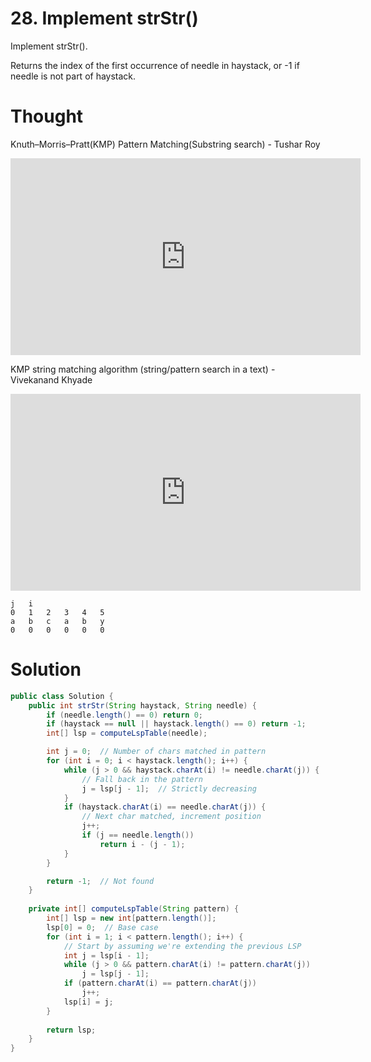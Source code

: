 # 28. Implement strStr\(\)

Implement strStr\(\).

Returns the index of the first occurrence of needle in haystack, or -1 if needle is not part of haystack.

# Thought

Knuth–Morris–Pratt(KMP) Pattern Matching(Substring search) - Tushar Roy
<iframe width="560" height="315" src="https://www.youtube.com/embed/GTJr8OvyEVQ" frameborder="0" allowfullscreen></iframe>

KMP string matching algorithm (string/pattern search in a text) - Vivekanand Khyade
<iframe width="560" height="315" src="https://www.youtube.com/embed/D6dCOa_gMoY" frameborder="0" allowfullscreen></iframe>



```
j   i
0   1   2   3   4   5
a   b   c   a   b   y
0   0   0   0   0   0 
```



# Solution

```java
public class Solution {
    public int strStr(String haystack, String needle) {
        if (needle.length() == 0) return 0;
        if (haystack == null || haystack.length() == 0) return -1;
        int[] lsp = computeLspTable(needle);

        int j = 0;  // Number of chars matched in pattern
        for (int i = 0; i < haystack.length(); i++) {
            while (j > 0 && haystack.charAt(i) != needle.charAt(j)) {
                // Fall back in the pattern
                j = lsp[j - 1];  // Strictly decreasing
            }
            if (haystack.charAt(i) == needle.charAt(j)) {
                // Next char matched, increment position
                j++;
                if (j == needle.length())
                    return i - (j - 1);
            }
        }

        return -1;  // Not found
    }
    
    private int[] computeLspTable(String pattern) {
        int[] lsp = new int[pattern.length()];
        lsp[0] = 0;  // Base case
        for (int i = 1; i < pattern.length(); i++) {
            // Start by assuming we're extending the previous LSP
            int j = lsp[i - 1];
            while (j > 0 && pattern.charAt(i) != pattern.charAt(j))
                j = lsp[j - 1];
            if (pattern.charAt(i) == pattern.charAt(j))
                j++;
            lsp[i] = j;
        }
        
        return lsp;
    }
}
```



